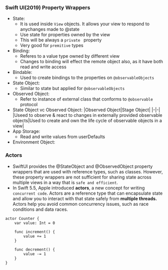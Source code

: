 ### Swift UI(2019) Property Wrappers
- State: 
    - It is used inside `View` objects. It allows your view to respond to anychanges made to @state
    - Use state for properties owned by the view
    - This will be always a `private ` property
    - Very good for `premitive` types
- Binding:
    - Referes to a value type owned by different view
    - Changes to binding will effect the remote object also, as it have both read and write access
- Bindable:
    - Used to create bindings to the properties on `@observableObjects`  
- State Object:
    -  Similar to state but applied for `@observableObjects`  
- Observed Object:
    - Refer to instance of external class that conforms to `@observable` protocol 
- State Object vc Observed Object:
    |Observed Object|Stage Object|
    |-|-|
    |Useed to observe & react to changes in externally provided observable objects|Used to create and own the life cycle of observable objects in a view|
- App Storage:
    - Read and write values from userDefaults 
- Environment Object:

### Actors
- SwiftUI provides the @StateObject and @ObservedObject property wrappers that are used with reference types, such as classes. However, these property wrappers are not sufficient for sharing state across multiple views in a way that is `safe and efficient`.
- In Swift 5.5, Apple introduced __actors__, a new concept for writing `concurrent code`. Actors are a reference type that can encapsulate state and allow you to interact with that state safely from __multiple threads.__ Actors help you avoid common concurrency issues, such as race conditions and data races.
```
actor Counter {
    var value: Int = 0
    
    func increment() {
        value += 1
    }
    
    func decrement() {
        value -= 1
    }
}
```
